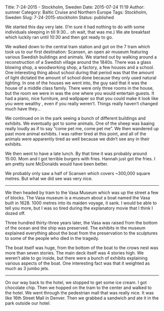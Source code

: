 Title: 7-24-2015 - Stockholm, Sweden
Date: 2015-07-24 11:19
Author: sumner
Category: Baltic Cruise and Northern Europe
Tags: Stockholm, Sweden
Slug: 7-24-2015-stockholm
Status: published

We started this day very late. (I’m sure it had nothing to do with some
individuals sleeping in till 9:30… oh wait, that was me.) We ate
breakfast which luckily ran until 10:30 and then got ready to go.

We walked down to the central tram station and got on the 7 tram which
took us to our first destination: Scansen, an open air museum featuring
various Swedish buildings and animals. We started out by walking around
a reconstruction of a Swedish village around the 1840s. There was a
glass blowing shop, a woodworking shop, a factory, a few houses and a
school. One interesting thing about school during that period was that
the amount of light dictated the amount of school done because they only
used natural lighting. In one of the houses we went into, the guy said
that it was the house of a middle class family. There were only three
rooms in the house, but the room we were in was the one where you would
entertain guests. It had a piano, nice furniture, and wallpaper so that
you could make it look like you were wealthy , even if you really
weren’t. Things really haven’t changed much have they…

We continued on in the park seeing a bunch of different buildings and
exhibits. We eventually got to some animals. One of the sheep was baaing
really loudly as if to say “come pet me, come pet me”. We then wandered
up past more animal exhibits. I was rather tired at this point, and all
of the animals were apparently tired as well because we didn’t see any
in their exhibits.

We then went to have a late lunch. By that time it was probably around
15:00. Mom and I got terrible burgers with fries. Hannah just got the
fries. I am pretty sure McDonalds would have been better.

We probably only saw a half of Scansen which covers \~300,000 square
metres. But what we did see was very nice.

------------------------------------------------------------------------

We then headed by tram to the Vasa Museum which was up the street a few
of blocks. The Vasa museum is a museum about a boat named the Vasa built
in 1628. 1000 metres into its maiden voyage, it sank. I would be able to
tell you more, but I was so tired during the explanatory movie that I
think I dozed off.

Three hundred thirty-three years later, the Vasa was raised from the
bottom of the ocean and the ship was preserved. The exhibits in the
museum explained everything about the boat from the preservation to the
sculptures to some of the people who died in the tragedy.

The boat itself was huge, from the bottom of the boat to the crows nest
was more than seven stories. The main deck itself was 4 stories high. We
weren’t able to go inside, but there were a bunch of exhibits explaining
various aspects of the boat. One interesting fact was that it weighted
as much as 3 jumbo jets.

------------------------------------------------------------------------

On our way back to the hotel, we stopped to get some ice cream. I got
chocolate chip. Then we hopped on the tram to the center and walked to
the hotel. We went through the pedestrian mall that was really nice. It
was like 16th Street Mall in Denver. Then we grabbed a sandwich and ate
it in the park outside our hotel.
